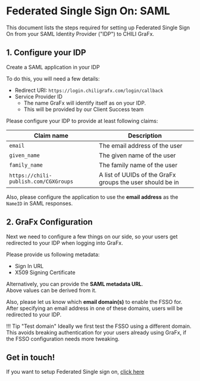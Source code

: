 # Federated Single Sign On: SAML

This document lists the steps required for setting up Federated Single Sign On from your SAML Identity Provider ("IDP") to CHILI GraFx.

## 1. Configure your IDP
Create a SAML application in your IDP

To do this, you will need a few details:
* Redirect URI: `https://login.chiligrafx.com/login/callback`
* Service Provider ID
  * The name GraFx will identify itself as on your IDP.
  * This will be provided by our Client Success team

Please configure your IDP to provide at least following claims:

| **Claim name**                        | **Description**                                              |
|---------------------------------------|--------------------------------------------------------------|
| `email`                               | The email address of the user                                |
| `given_name`                          | The given name of the user                                   |
| `family_name`                         | The family name of the user                                  |
| `https://chili-publish.com/CGXGroups` | A list of UUIDs of the GraFx groups the user should be in    |

Also, please configure the application to use the **email address** as the `NameID` in SAML responses.

## 2. GraFx Configuration

Next we need to configure a few things on our side, so your users get redirected to your IDP when logging into GraFx.

Please provide us following metadata:
* Sign In URL
* X509 Signing Certificate

Alternatively, you can provide the **SAML metadata URL**.  
Above values can be derived from it.

Also, please let us know which **email domain(s)** to enable the FSSO for.
After specifying an email address in one of these domains, users will be redirected to your IDP.

!!! Tip "Test domain"
	Ideally we first test the FSSO using a different domain.
    This avoids breaking authentication for your users already using GraFx, if the FSSO configuration needs more tweaking.

## Get in touch!

If you want to setup Federated Single sign on, [click here](/CHILI-GraFx/guides/setup-fsso/)
